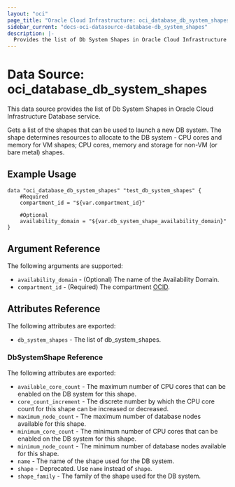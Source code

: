```yaml
---
layout: "oci"
page_title: "Oracle Cloud Infrastructure: oci_database_db_system_shapes"
sidebar_current: "docs-oci-datasource-database-db_system_shapes"
description: |-
  Provides the list of Db System Shapes in Oracle Cloud Infrastructure Database service
---
```


# Data Source: oci_database_db_system_shapes
This data source provides the list of Db System Shapes in Oracle Cloud Infrastructure Database service.

Gets a list of the shapes that can be used to launch a new DB system. The shape determines resources to allocate to the DB system - CPU cores and memory for VM shapes; CPU cores, memory and storage for non-VM (or bare metal) shapes.

## Example Usage

```hcl
data "oci_database_db_system_shapes" "test_db_system_shapes" {
	#Required
	compartment_id = "${var.compartment_id}"

	#Optional
	availability_domain = "${var.db_system_shape_availability_domain}"
}
```

## Argument Reference

The following arguments are supported:

* `availability_domain` - (Optional) The name of the Availability Domain.
* `compartment_id` - (Required) The compartment [OCID](https://docs.cloud.oracle.com/iaas/Content/General/Concepts/identifiers.htm).


## Attributes Reference

The following attributes are exported:

* `db_system_shapes` - The list of db_system_shapes.

### DbSystemShape Reference

The following attributes are exported:

* `available_core_count` - The maximum number of CPU cores that can be enabled on the DB system for this shape.
* `core_count_increment` - The discrete number by which the CPU core count for this shape can be increased or decreased.
* `maximum_node_count` - The maximum number of database nodes available for this shape.
* `minimum_core_count` - The minimum number of CPU cores that can be enabled on the DB system for this shape.
* `minimum_node_count` - The minimum number of database nodes available for this shape.
* `name` - The name of the shape used for the DB system.
* `shape` - Deprecated. Use `name` instead of `shape`.
* `shape_family` - The family of the shape used for the DB system.

